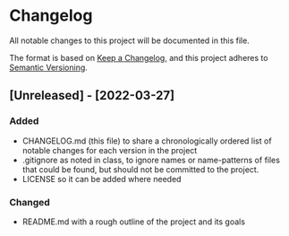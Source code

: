 # Changelog
All notable changes to this project will be documented in this file.

The format is based on [Keep a Changelog](https://keepachangelog.com/en/1.0.0/),
and this project adheres to [Semantic Versioning](https://semver.org/spec/v2.0.0.html).

## [Unreleased] - [2022-03-27]
### Added
- CHANGELOG.md (this file) to share a chronologically ordered list of notable changes for each version in the project
- .gitignore as noted in class, to ignore names or name-patterns of files that could be found, but should not be committed to the project.
- LICENSE so it can be added where needed

### Changed
- README.md with a rough outline of the project and its goals